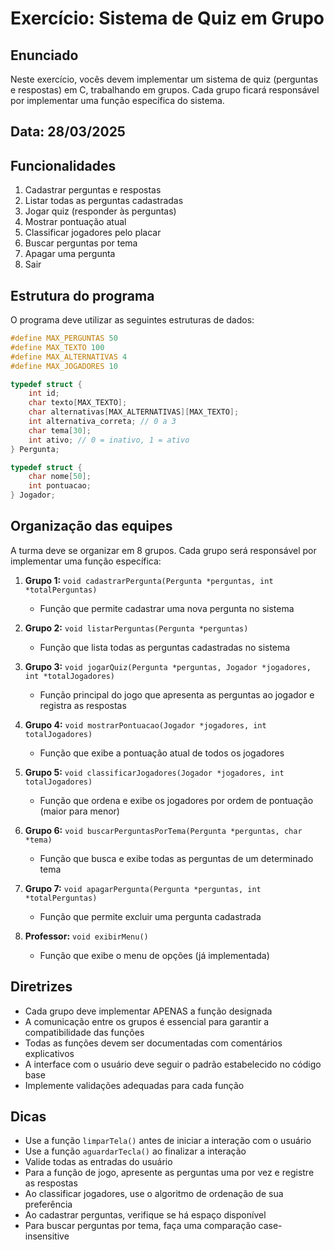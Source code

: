 # Exercício: Sistema de Quiz em Grupo

## Enunciado
Neste exercício, vocês devem implementar um sistema de quiz (perguntas e respostas) em C, trabalhando em grupos. Cada grupo ficará responsável por implementar uma função específica do sistema.

## Data: 28/03/2025

## Funcionalidades
1. Cadastrar perguntas e respostas
2. Listar todas as perguntas cadastradas
3. Jogar quiz (responder às perguntas)
4. Mostrar pontuação atual
5. Classificar jogadores pelo placar
6. Buscar perguntas por tema
7. Apagar uma pergunta
8. Sair

## Estrutura do programa
O programa deve utilizar as seguintes estruturas de dados:

```c
#define MAX_PERGUNTAS 50
#define MAX_TEXTO 100
#define MAX_ALTERNATIVAS 4
#define MAX_JOGADORES 10

typedef struct {
    int id;
    char texto[MAX_TEXTO];
    char alternativas[MAX_ALTERNATIVAS][MAX_TEXTO];
    int alternativa_correta; // 0 a 3
    char tema[30];
    int ativo; // 0 = inativo, 1 = ativo
} Pergunta;

typedef struct {
    char nome[50];
    int pontuacao;
} Jogador;
```

## Organização das equipes
A turma deve se organizar em 8 grupos. Cada grupo será responsável por implementar uma função específica:

1. **Grupo 1:** `void cadastrarPergunta(Pergunta *perguntas, int *totalPerguntas)`
   - Função que permite cadastrar uma nova pergunta no sistema

2. **Grupo 2:** `void listarPerguntas(Pergunta *perguntas)`
   - Função que lista todas as perguntas cadastradas no sistema

3. **Grupo 3:** `void jogarQuiz(Pergunta *perguntas, Jogador *jogadores, int *totalJogadores)`
   - Função principal do jogo que apresenta as perguntas ao jogador e registra as respostas

4. **Grupo 4:** `void mostrarPontuacao(Jogador *jogadores, int totalJogadores)`
   - Função que exibe a pontuação atual de todos os jogadores

5. **Grupo 5:** `void classificarJogadores(Jogador *jogadores, int totalJogadores)`
   - Função que ordena e exibe os jogadores por ordem de pontuação (maior para menor)

6. **Grupo 6:** `void buscarPerguntasPorTema(Pergunta *perguntas, char *tema)`
   - Função que busca e exibe todas as perguntas de um determinado tema

7. **Grupo 7:** `void apagarPergunta(Pergunta *perguntas, int *totalPerguntas)`
   - Função que permite excluir uma pergunta cadastrada

8. **Professor:** `void exibirMenu()`
   - Função que exibe o menu de opções (já implementada)

## Diretrizes
- Cada grupo deve implementar APENAS a função designada
- A comunicação entre os grupos é essencial para garantir a compatibilidade das funções
- Todas as funções devem ser documentadas com comentários explicativos
- A interface com o usuário deve seguir o padrão estabelecido no código base
- Implemente validações adequadas para cada função

## Dicas
- Use a função `limparTela()` antes de iniciar a interação com o usuário
- Use a função `aguardarTecla()` ao finalizar a interação
- Valide todas as entradas do usuário
- Para a função de jogo, apresente as perguntas uma por vez e registre as respostas
- Ao classificar jogadores, use o algoritmo de ordenação de sua preferência
- Ao cadastrar perguntas, verifique se há espaço disponível
- Para buscar perguntas por tema, faça uma comparação case-insensitive 